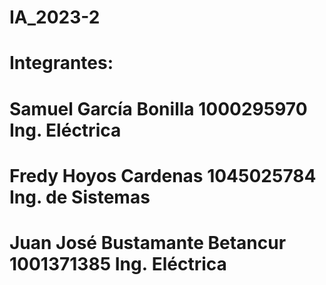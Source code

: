 # IA_2023-2

# Integrantes: 
# Samuel García Bonilla 1000295970 Ing. Eléctrica
# Fredy Hoyos Cardenas 1045025784 Ing. de Sistemas
# Juan José Bustamante Betancur 1001371385 Ing. Eléctrica
